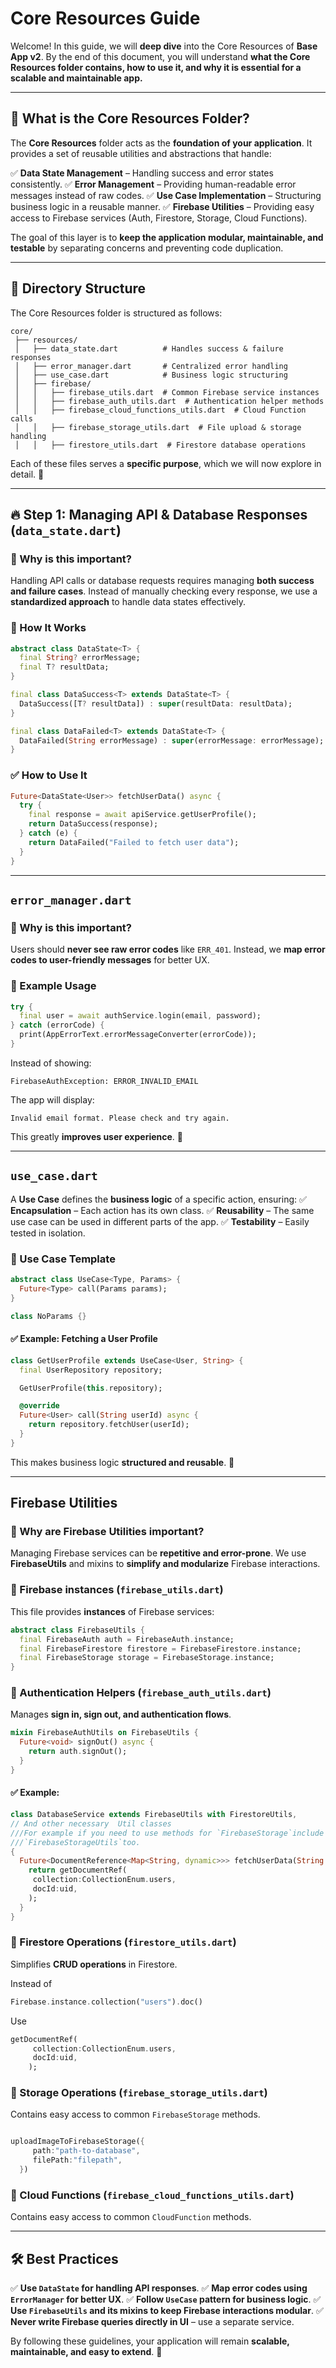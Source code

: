 # Core Resources Guide

Welcome! In this guide, we will **deep dive** into the Core Resources of **Base App v2**. By the end of this document, you will understand **what the Core Resources folder contains, how to use it, and why it is essential for a scalable and maintainable app.**

---

## 📌 What is the Core Resources Folder?

The **Core Resources** folder acts as the **foundation of your application**. It provides a set of reusable utilities and abstractions that handle:

✅ **Data State Management** – Handling success and error states consistently.
✅ **Error Management** – Providing human-readable error messages instead of raw codes.
✅ **Use Case Implementation** – Structuring business logic in a reusable manner.
✅ **Firebase Utilities** – Providing easy access to Firebase services (Auth, Firestore, Storage, Cloud Functions).

The goal of this layer is to **keep the application modular, maintainable, and testable** by separating concerns and preventing code duplication.

---

## 📁 Directory Structure

The Core Resources folder is structured as follows:

```
core/
 ├── resources/
 │   ├── data_state.dart          # Handles success & failure responses
 │   ├── error_manager.dart       # Centralized error handling
 │   ├── use_case.dart            # Business logic structuring
 │   ├── firebase/
 │   │   ├── firebase_utils.dart  # Common Firebase service instances
 │   │   ├── firebase_auth_utils.dart  # Authentication helper methods
 │   │   ├── firebase_cloud_functions_utils.dart  # Cloud Function calls
 │   │   ├── firebase_storage_utils.dart  # File upload & storage handling
 │   │   ├── firestore_utils.dart  # Firestore database operations
```

Each of these files serves a **specific purpose**, which we will now explore in detail. 🚀

---

## 🔥 Step 1: Managing API & Database Responses (`data_state.dart`)

### 🧐 Why is this important?

Handling API calls or database requests requires managing **both success and failure cases**. Instead of manually checking every response, we use a **standardized approach** to handle data states effectively.

### 🔹 How It Works

```dart
abstract class DataState<T> {
  final String? errorMessage;
  final T? resultData;
}

final class DataSuccess<T> extends DataState<T> {
  DataSuccess([T? resultData]) : super(resultData: resultData);
}

final class DataFailed<T> extends DataState<T> {
  DataFailed(String errorMessage) : super(errorMessage: errorMessage);
}
```

### ✅ How to Use It

```dart
Future<DataState<User>> fetchUserData() async {
  try {
    final response = await apiService.getUserProfile();
    return DataSuccess(response);
  } catch (e) {
    return DataFailed("Failed to fetch user data");
  }
}
```

---

## `error_manager.dart`

### 🧐 Why is this important?

Users should **never see raw error codes** like `ERR_401`. Instead, we **map error codes to user-friendly messages** for better UX.

### 🔹 Example Usage

```dart
try {
  final user = await authService.login(email, password);
} catch (errorCode) {
  print(AppErrorText.errorMessageConverter(errorCode));
}
```

Instead of showing:

```
FirebaseAuthException: ERROR_INVALID_EMAIL
```

The app will display:

```
Invalid email format. Please check and try again.
```

This greatly **improves user experience**. 🎯

---

## `use_case.dart`

A **Use Case** defines the **business logic** of a specific action, ensuring:
✅ **Encapsulation** – Each action has its own class.
✅ **Reusability** – The same use case can be used in different parts of the app.
✅ **Testability** – Easily tested in isolation.

### 🔹 Use Case Template

```dart
abstract class UseCase<Type, Params> {
  Future<Type> call(Params params);
}

class NoParams {}
```

#### ✅ Example: Fetching a User Profile

```dart
class GetUserProfile extends UseCase<User, String> {
  final UserRepository repository;

  GetUserProfile(this.repository);

  @override
  Future<User> call(String userId) async {
    return repository.fetchUser(userId);
  }
}
```

This makes business logic **structured and reusable**. 🎯

---

## Firebase Utilities

### 🧐 Why are Firebase Utilities important?

Managing Firebase services can be **repetitive and error-prone**. We use **FirebaseUtils** and mixins to **simplify and modularize** Firebase interactions.

### 🔹 Firebase instances (`firebase_utils.dart`)

This file provides **instances** of Firebase services:

```dart
abstract class FirebaseUtils {
  final FirebaseAuth auth = FirebaseAuth.instance;
  final FirebaseFirestore firestore = FirebaseFirestore.instance;
  final FirebaseStorage storage = FirebaseStorage.instance;
}
```

### 🔹 Authentication Helpers (`firebase_auth_utils.dart`)

Manages **sign in, sign out, and authentication flows**.

```dart
mixin FirebaseAuthUtils on FirebaseUtils {
  Future<void> signOut() async {
    return auth.signOut();
  }
}
```

#### ✅ Example:

```dart
class DatabaseService extends FirebaseUtils with FirestoreUtils,
// And other necessary  Util classes
///For example if you need to use methods for `FirebaseStorage`include
///`FirebaseStorageUtils`too.
{
  Future<DocumentReference<Map<String, dynamic>>> fetchUserData(String uid){
    return getDocumentRef(
     collection:CollectionEnum.users,
     docId:uid,
    );
  }
}
```

### 🔹 Firestore Operations (`firestore_utils.dart`)

Simplifies **CRUD operations** in Firestore.

Instead of

```dart
Firebase.instance.collection("users").doc()
```

Use

```dart
getDocumentRef(
     collection:CollectionEnum.users,
     docId:uid,
    );
```

### 🔹 Storage Operations (`firebase_storage_utils.dart`)

Contains easy access to common `FirebaseStorage` methods.

```dart

uploadImageToFirebaseStorage({
     path:"path-to-database",
     filePath:"filepath",
  })
```

### 🔹 Cloud Functions (`firebase_cloud_functions_utils.dart`)

Contains easy access to common `CloudFunction` methods.

---

## 🛠 Best Practices

✅ **Use `DataState` for handling API responses**.
✅ **Map error codes using `ErrorManager` for better UX**.
✅ **Follow `UseCase` pattern for business logic**.
✅ **Use `FirebaseUtils` and its mixins to keep Firebase interactions modular**.
✅ **Never write Firebase queries directly in UI** – use a separate service.

By following these guidelines, your application will remain **scalable, maintainable, and easy to extend**. 🚀
